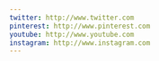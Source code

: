 ```yaml
---
twitter: http://www.twitter.com
pinterest: http://www.pinterest.com
youtube: http://www.youtube.com
instagram: http://www.instagram.com
---
```


